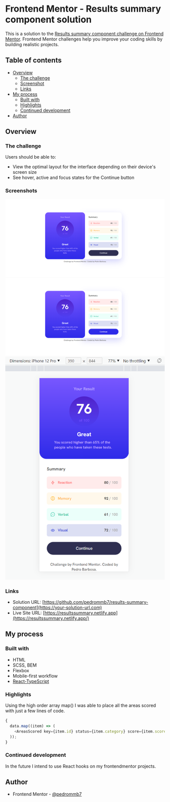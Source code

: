 # Frontend Mentor - Results summary component solution

This is a solution to the [Results summary component challenge on Frontend Mentor](https://www.frontendmentor.io/challenges/results-summary-component-CE_K6s0maV). Frontend Mentor challenges help you improve your coding skills by building realistic projects.

## Table of contents

- [Overview](#overview)
  - [The challenge](#the-challenge)
  - [Screenshot](#screenshot)
  - [Links](#links)
- [My process](#my-process)
  - [Built with](#built-with)
  - [Highlights](#highlights)
  - [Continued development](#continued-development)
- [Author](#author)

## Overview

### The challenge

Users should be able to:

- View the optimal layout for the interface depending on their device's screen size
- See hover, active and focus states for the Continue button

### Screenshots

![](./screenshot.png)
![](./screenshot_active.png)
![](./screenshot_mobile.png)

### Links

- Solution URL: [https://github.com/pedrommb7/results-summary-component](https://your-solution-url.com)
- Live Site URL: [https://resultssummary.netlify.app](https://resultssummary.netlify.app/)

## My process

### Built with

- HTML
- SCSS, BEM
- Flexbox
- Mobile-first workflow
- [React-TypeScript](https://create-react-app.dev/docs/adding-typescript/)

### Highlights

Using the high order array map() I was able to place all the areas scored with just a few lines of code.

```js
{
  data.map((item) => (
    <AreasScored key={item.id} status={item.category} score={item.score} />
  ));
}
```

### Continued development

In the future I intend to use React hooks on my frontendmentor projects.

## Author

- Frontend Mentor - [@pedrommb7](https://www.frontendmentor.io/profile/pedrommb7)
